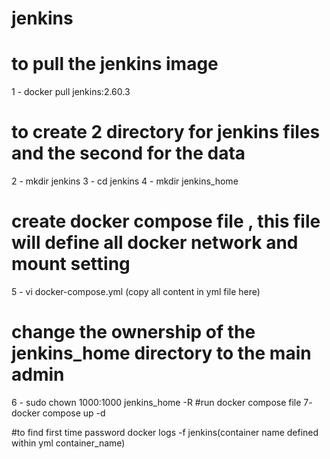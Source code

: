 # jenkins

# to pull the jenkins image
1 - docker pull jenkins:2.60.3
# to create 2 directory for jenkins files and the second for the data
2 - mkdir jenkins
3 - cd jenkins
4 - mkdir jenkins_home
# create docker compose file , this file will define all docker network and mount setting
5 - vi docker-compose.yml (copy all content in yml file here)
# change the ownership of the jenkins_home directory to the main admin
6 - sudo chown 1000:1000 jenkins_home -R
#run docker compose file
7- docker compose up -d 

#to find first time password
docker logs -f jenkins(container name defined within yml container_name)
